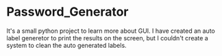 # Password_Generator
It's a small python project to learn more about GUI.
I have created an auto label generetor to print the results on the screen, but I couldn't create a system to clean the auto generated labels.
